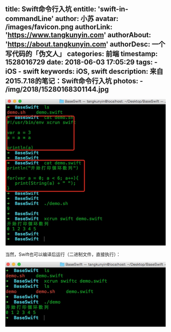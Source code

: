 title: Swift命令行入坑
entitle: 'swift-in-commandLine'
author: 小苏
avatar: /images/favicon.png
authorLink: 'https://www.tangkunyin.com'
authorAbout: 'https://about.tangkunyin.com'
authorDesc: 一个写代码的「伪文人」
categories: 前端
timestamp: 1528016729
date: 2018-06-03 17:05:29
tags:
    - iOS
    - swift
keywords: iOS, swift
description: 来自2015.7.18的笔记：Swift命令行入坑
photos:
    - /img/2018/15280168301144.jpg
---

![](/img/2018/15280168301144.jpg)

当然，Swift也可以编译后运行（二进制文件，直接执行）：

![](/img/2018/15280168431585.jpg)



